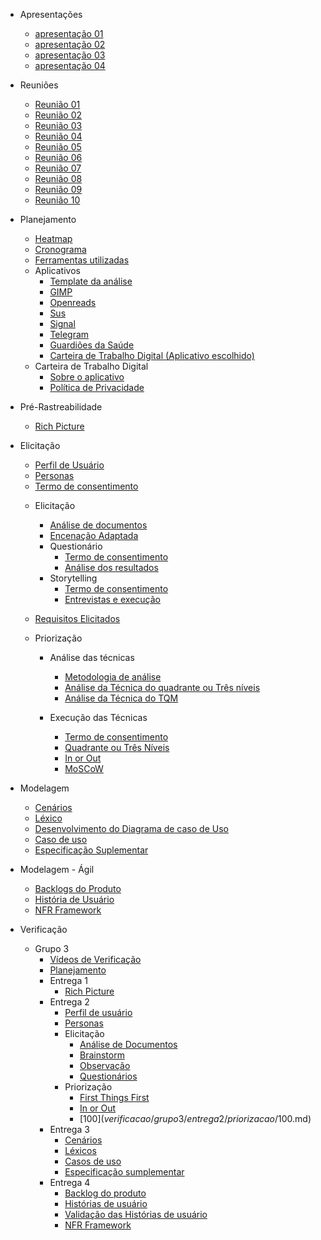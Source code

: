 
* Apresentações
  - [apresentação 01](/apresentacoes/apresentacao01.md)
  - [apresentação 02](/apresentacoes/apresentacao02.md)
  - [apresentação 03](/apresentacoes/apresentacao03.md)
  - [apresentação 04](/apresentacoes/apresentacao04.md)

* Reuniões
  - [Reunião 01](reunioes/ata01.md)
  - [Reunião 02](reunioes/ata02.md)
  - [Reunião 03](reunioes/ata03.md)
  - [Reunião 04](reunioes/ata04.md)
  - [Reunião 05](reunioes/ata05.md)
  - [Reunião 06](reunioes/ata06.md)
  - [Reunião 07](reunioes/ata07.md)
  - [Reunião 08](reunioes/ata08.md)
  - [Reunião 09](reunioes/ata09.md)
  - [Reunião 10](reunioes/ata10.md)

* Planejamento 
  - [Heatmap](planejamento/heatmap.md)
  - [Cronograma](planejamento/Cronograma.md)
  - [Ferramentas utilizadas](planejamento/ferramentas.md)
  * Aplicativos
    - [Template da análise](planejamento/aplicativos/Templete_Analise.md)
    - [GIMP](planejamento/aplicativos/analise_GIMP.md)
    - [Openreads](planejamento/aplicativos/analise_Openreads.md)
    - [Sus](planejamento/aplicativos/analise_sus.md)
    - [Signal](planejamento/aplicativos/analise_Signal.md)
    - [Telegram](planejamento/aplicativos/analise_Telegram.md)
    - [Guardiões da Saúde](planejamento/aplicativos/analise_Guardioes.md)
    - [Carteira de Trabalho Digital (Aplicativo escolhido)](planejamento/aplicativos/analise_carteiradigitaldetrabalho.md)
  * Carteira de Trabalho Digital
    - [Sobre o aplicativo](planejamento/carteiraDigital/sobreCarteiraDigital.md)
    - [Política de Privacidade](planejamento/carteiraDigital/termosApp.md)
* Pré-Rastreabilidade
  - [Rich Picture](planejamento/rich_picture.md)

* Elicitação
  - [Perfil de Usuário](Elicitacao/PerfilDeUsuario.md)
  - [Personas](Elicitacao/Personas/TodasPersonas.md)
  - [Termo de consentimento](Elicitacao/TecnicasElicitacao/Execucao/Storytelling/TermoConsentimento.md)
      
  * Elicitação        
      - [Análise de documentos](Elicitacao/TecnicasElicitacao/Execucao/AnaliseDocumentos.md)
      - [Encenação Adaptada](Elicitacao/TecnicasElicitacao/Execucao/EncenacaoAdaptada.md)
      * Questionário
          - [Termo de consentimento](Elicitacao/TecnicasElicitacao/Execucao/Questionários/TermoConsentimento01.md)
          - [Análise dos resultados](Elicitacao/TecnicasElicitacao/Execucao/Questionários/Questionario.md)
      * Storytelling
          - [Termo de consentimento](Elicitacao/TecnicasElicitacao/Execucao/Storytelling/TermoConsentimento.md)
          - [Entrevistas e execução](Elicitacao/TecnicasElicitacao/Execucao/Storytelling/Storytelling.md)

            
  * [Requisitos Elicitados](Elicitacao/ResquisitosCorrigidos.md)

  * Priorização
      * Análise das técnicas
          - [Metodologia de análise](Elicitacao/Priorizacao/AnaliseMetodologia.md)
          - [Análise da Técnica do quadrante ou Três níveis](Elicitacao/Priorizacao/tecnicaClassificacao.md)
          - [Análise da Técnica do TQM](Elicitacao/Priorizacao/tecnicaTQM.md)
            
      * Execução das Técnicas
        - [Termo de consentimento](Elicitacao/Priorizacao/Execucao/TermoConsentimentoPriorizacao.md)
        - [Quadrante ou Três Níveis](Elicitacao/Priorizacao/Execucao/QuadranteTresNiveis.md)
        - [In or Out](Elicitacao/Priorizacao/Execucao/InOrOut.md)
        - [MoSCoW](Elicitacao/Priorizacao/Execucao/MoSCoW.md)

* Modelagem
  - [Cenários](/modelagem/cenarios.md)
  - [Léxico](/modelagem/lexico.md)
  - [Desenvolvimento do Diagrama de caso de Uso](/ignore/IgnoreDiagramaCasoUso.md)
  - [Caso de uso](/modelagem/casoDeUso.md)
  - [Especificação Suplementar](/modelagem/especSuplementar.md)

* Modelagem - Ágil
  - [Backlogs do Produto](modelagemAgil/backlog.md)
  - [História de Usuário](modelagemAgil/historiaUsuario.md)
  - [NFR Framework](modelagemAgil/NFR.md)


* Verificação

    * Grupo 3
      - [Vídeos de Verificação](verificacao/grupo3/videosValidacao.md)
      - [Planejamento](verificacao/grupo3/Planejamento.md)
      * Entrega 1
        - [Rich Picture](verificacao/grupo3/entrega1/richPicture.md)
      * Entrega 2
        - [Perfil de usuário](verificacao/grupo3/entrega2/perfilUsuário.md)
        - [Personas](verificacao/grupo3/entrega2/personas.md)
        * Elicitação
          -  [Análise de Documentos](verificacao/grupo3/entrega2/elicitacao/analiseDocumentos.md)
          -  [Brainstorm](verificacao/grupo3/entrega2/elicitacao/brainstorm.md)
          -  [Observação](verificacao/grupo3/entrega2/elicitacao/observacao.md)
          -  [Questionários](verificacao/grupo3/entrega2/elicitacao/questionarios.md)
         * Priorização
            - [First Things First](verificacao/grupo3/entrega2/priorizacao/FirstThingsFirst.md) 
            - [In or Out](verificacao/grupo3/entrega2/priorizacao/InOrOut.md) 
            - [100$](verificacao/grupo3/entrega2/priorizacao/100$.md)
      * Entrega 3
        - [Cenários](verificacao/grupo3/entrega3/cenarios.md)
        - [Léxicos](verificacao/grupo3/entrega3/lexicos.md)
        - [Casos de uso](verificacao/grupo3/entrega3/casosDeUso.md)
        - [Especificação sumplementar](verificacao/grupo3/entrega3/especSuplementar.md)
      * Entrega 4
        - [Backlog do produto](verificacao/grupo3/entrega4/backlog.md)
        - [Histórias de usuário](verificacao/grupo3/entrega4/historiasUsuario.md)
        - [Validação das Histórias de usuário](verificacao/grupo3/entrega4/validacaoHistoriasUsuario.md)
        - [NFR Framework](verificacao/grupo3/entrega4/NFR.md)


<!-- 

* Pós-Rastreabilidade 
  - [Foward-From](/docs/posRastreabilidade/fowardFrom.md)
  - [Backward-From](/docs/posRastreabilidade/backwardFrom.md)
  - [Matriz de Rastreabilidade](/docs/posRastreabilidade/matriz.md)

* Entrega final --> 
